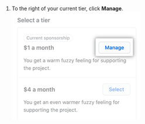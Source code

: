 1. To the right of your current tier, click **Manage**. ![Schaltfläche „Manage your sponsorship" (Verwalte Dein Sponsoring)](/assets/images/help/sponsors/manage-your-sponsorship-button.png)
